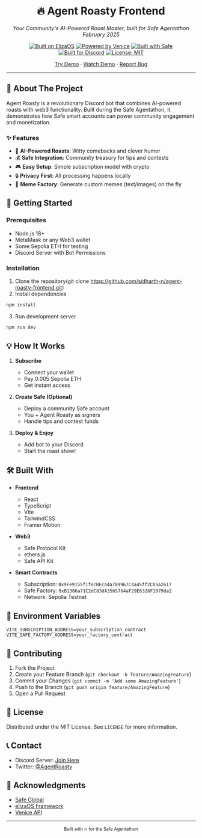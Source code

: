 <div align="center">

# 🔥 Agent Roasty Frontend

_Your Community's AI-Powered Roast Master, built for Safe Agentathon February 2025_

[![Built on ElizaOS](https://img.shields.io/badge/Built%20on-ElizaOS-9cf.svg)](https://www.elizaos.ai/)
[![Powered by Venice](https://img.shields.io/badge/Powered%20by-Venice-ff69b4.svg)](https://venice.ai/home)
[![Built with Safe](https://img.shields.io/badge/Built%20with-Safe-00CD98.svg)](https://safe.global/)
[![Built for Discord](https://img.shields.io/badge/Built%20for-Discord-5865F2.svg)](https://discord.gg/4RFth2Mk)
[![License: MIT](https://img.shields.io/badge/License-MIT-yellow.svg)](https://opensource.org/licenses/MIT)

[Try Demo](https://discord.gg/4RFth2Mk) · [Watch Demo](https://youtu.be/demo) · [Report Bug](https://github.com/sidharth-n/agent-roasty-frontend/issues)

</div>

---

## 🎯 About The Project

Agent Roasty is a revolutionary Discord bot that combines AI-powered roasts with web3 functionality. Built during the Safe Agentathon, it demonstrates how Safe smart accounts can power community engagement and monetization.

### ✨ Features

- 🤖 **AI-Powered Roasts**: Witty comebacks and clever humor
- 💰 **Safe Integration**: Community treasury for tips and contests
- 🎮 **Easy Setup**: Simple subscription model with crypto
- 🔒 **Privacy First**: All processing happens locally
- 🎨 **Meme Factory**: Generate custom memes (text/images) on the fly

## 🚀 Getting Started

### Prerequisites

- Node.js 18+
- MetaMask or any Web3 wallet
- Some Sepolia ETH for testing
- Discord Server with Bot Permissions

### Installation

1. Clone the repository(git clone https://github.com/sidharth-n/agent-roasty-frontend.git)
2. Install dependencies

```bash
npm install
```

3. Run development server

```bash
npm run dev
```

## 💡 How It Works

1. **Subscribe**

   - Connect your wallet
   - Pay 0.005 Sepolia ETH
   - Get instant access

2. **Create Safe (Optional)**

   - Deploy a community Safe account
   - You + Agent Roasty as signers
   - Handle tips and contest funds

3. **Deploy & Enjoy**
   - Add bot to your Discord
   - Start the roast show!

## 🛠️ Built With

- **Frontend**

  - React
  - TypeScript
  - Vite
  - TailwindCSS
  - Framer Motion

- **Web3**

  - Safe Protocol Kit
  - ethers.js
  - Safe API Kit

- **Smart Contracts**
  - Subscription: `0x9Fe9155f1fecBEca4a789967C3a45ff2Cb5a2617`
  - Safe Factory: `0xB1386a71C2dC83dA35b5764aF29E6326F1079da2`
  - Network: Sepolia Testnet

## 📝 Environment Variables

```env
VITE_SUBSCRIPTION_ADDRESS=your_subscription_contract
VITE_SAFE_FACTORY_ADDRESS=your_factory_contract
```

## 🤝 Contributing

1. Fork the Project
2. Create your Feature Branch (`git checkout -b feature/AmazingFeature`)
3. Commit your Changes (`git commit -m 'Add some AmazingFeature'`)
4. Push to the Branch (`git push origin feature/AmazingFeature`)
5. Open a Pull Request

## 📜 License

Distributed under the MIT License. See `LICENSE` for more information.

## 📞 Contact

- Discord Server: [Join Here](https://discord.gg/4RFth2Mk)
- Twitter: [@AgentRoasty](https://twitter.com/AgentRoasty)

## 🙏 Acknowledgments

- [Safe Global](https://safe.global/)
- [elizaOS Framework](https://www.elizaos.ai/)
- [Venice API](https://venice.ai/home)

<div align="center">

---

<sub>Built with 🔥 for the Safe Agentathon</sub>

</div>
